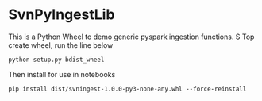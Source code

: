 # SvnPyIngestLib

This is a Python Wheel to demo generic pyspark ingestion functions. 
S
Top create wheel, run the line below
```
python setup.py bdist_wheel
```

Then install for use in notebooks
```
pip install dist/svningest-1.0.0-py3-none-any.whl --force-reinstall
```